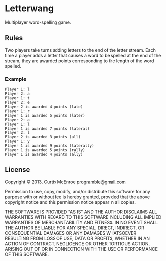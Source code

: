 # Letterwang

Multiplayer word-spelling game.

## Rules

Two players take turns adding letters to the end of the letter stream.
Each time a player adds a letter that causes a word to be spelled at the
end of the stream, they are awarded points corresponding to the length
of the word spelled.

### Example

```
Player 1: l
Player 2: a
Player 1: t
Player 2: e
Player 2 is awarded 4 points (late)
Player 1: r
Player 1 is awarded 5 points (later)
Player 2: a
Player 1: l
Player 1 is awarded 7 points (lateral)
Player 2: l
Player 2 is awarded 3 points (all)
Player 1: y
Player 1 is awarded 9 points (laterally)
Player 1 is awarded 5 points (rally)
Player 1 is awarded 4 points (ally)
```

## License

Copyright © 2013, Curtis McEnroe <programble@gmail.com>

Permission to use, copy, modify, and/or distribute this software for any
purpose with or without fee is hereby granted, provided that the above
copyright notice and this permission notice appear in all copies.

THE SOFTWARE IS PROVIDED "AS IS" AND THE AUTHOR DISCLAIMS ALL WARRANTIES
WITH REGARD TO THIS SOFTWARE INCLUDING ALL IMPLIED WARRANTIES OF
MERCHANTABILITY AND FITNESS. IN NO EVENT SHALL THE AUTHOR BE LIABLE FOR
ANY SPECIAL, DIRECT, INDIRECT, OR CONSEQUENTIAL DAMAGES OR ANY DAMAGES
WHATSOEVER RESULTING FROM LOSS OF USE, DATA OR PROFITS, WHETHER IN AN
ACTION OF CONTRACT, NEGLIGENCE OR OTHER TORTIOUS ACTION, ARISING OUT OF
OR IN CONNECTION WITH THE USE OR PERFORMANCE OF THIS SOFTWARE.
